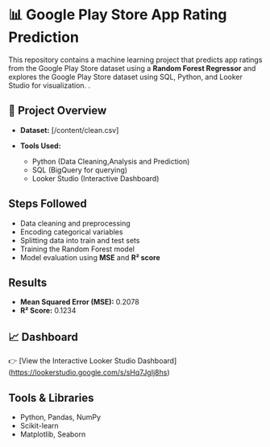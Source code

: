 # 📊 Google Play Store App Rating Prediction

This repository contains a  machine learning project that predicts app ratings from the Google Play Store dataset using a **Random Forest Regressor** and explores the Google Play Store dataset using SQL, Python, and Looker Studio for visualization.  .

## 🔎 Project Overview
- **Dataset:** [/content/clean.csv]
  
- **Tools Used:**  
  - Python (Data Cleaning,Analysis and Prediction)  
  - SQL (BigQuery for querying)  
  - Looker Studio (Interactive Dashboard)

##  Steps Followed
- Data cleaning and preprocessing
- Encoding categorical variables
- Splitting data into train and test sets
- Training the Random Forest model
- Model evaluation using **MSE** and **R² score**

##  Results
- **Mean Squared Error (MSE):** 0.2078  
- **R² Score:** 0.1234

 ## 📈 Dashboard
👉 [View the Interactive Looker Studio Dashboard] (https://lookerstudio.google.com/s/sHq7JgIj8hs)

##  Tools & Libraries
- Python, Pandas, NumPy
- Scikit-learn
- Matplotlib, Seaborn
